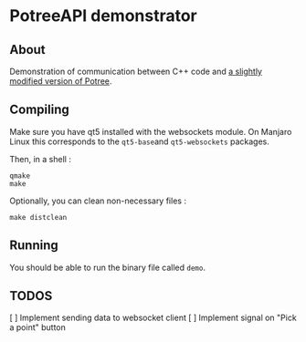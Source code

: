 # PotreeAPI demonstrator

## About
Demonstration of communication between C++ code and [a slightly modified version of Potree](https://github.com/Stakhan/potree).

## Compiling
Make sure you have qt5 installed with the websockets module. On Manjaro Linux this corresponds to the `qt5-base`and `qt5-websockets` packages.

Then, in a shell :
```
qmake
make
```
Optionally, you can clean non-necessary files :
```
make distclean
```
## Running
You should be able to run the binary file called `demo`.

## TODOS
[ ] Implement sending data to websocket client
[ ] Implement signal on "Pick a point" button 
